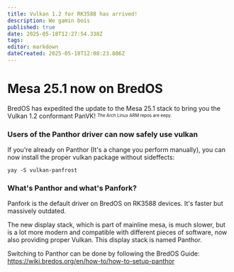 ```yaml
---
title: Vulkan 1.2 for RK3588 has arrived!
description: We gamin bois
published: true
date: 2025-05-18T12:27:54.338Z
tags: 
editor: markdown
dateCreated: 2025-05-18T12:08:23.806Z
---
```


# Mesa 25.1 now on BredOS

BredOS has expedited the update to the Mesa 25.1 stack to bring you the Vulkan 1.2 conformant PanVK!
<sup><sub>The Arch Linux ARM repos are eepy.</sub></sup>

### Users of the Panthor driver can now safely use vulkan

If you're already on Panthor (It's a change you perform manually), you can now install the proper vulkan package without sideffects:
```
yay -S vulkan-panfrost
```

### What's Panthor and what's Panfork?
Panfork is the default driver on BredOS on RK3588 devices.
It's faster but massively outdated.

The new display stack, which is part of mainline mesa, is much slower, but is a lot more modern and compatible with different pieces of software, now also providing proper Vulkan.
This display stack is named Panthor.

Switching to Panthor can be done by following the BredOS Guide:
https://wiki.bredos.org/en/how-to/how-to-setup-panthor